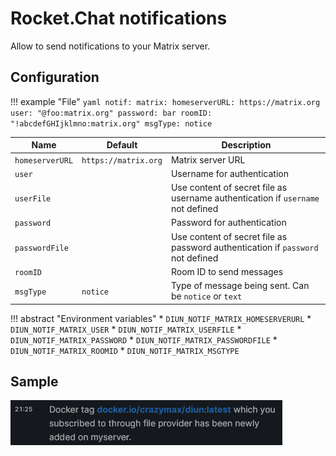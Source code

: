 # Rocket.Chat notifications

Allow to send notifications to your Matrix server.

## Configuration

!!! example "File"
    ```yaml
    notif:
      matrix:
        homeserverURL: https://matrix.org
        user: "@foo:matrix.org"
        password: bar
        roomID: "!abcdefGHIjklmno:matrix.org"
        msgType: notice
    ```

| Name                  | Default                | Description       |
|-----------------------|------------------------|-------------------|
| `homeserverURL`       | `https://matrix.org`   | Matrix server URL |
| `user`                |                        | Username for authentication |
| `userFile`            |                        | Use content of secret file as username authentication if `username` not defined |
| `password`            |                        | Password for authentication |
| `passwordFile`        |                        | Use content of secret file as password authentication if `password` not defined |
| `roomID`              |                        | Room ID to send messages |
| `msgType`             | `notice`               | Type of message being sent. Can be `notice` or `text` |

!!! abstract "Environment variables"
    * `DIUN_NOTIF_MATRIX_HOMESERVERURL`
    * `DIUN_NOTIF_MATRIX_USER`
    * `DIUN_NOTIF_MATRIX_USERFILE`
    * `DIUN_NOTIF_MATRIX_PASSWORD`
    * `DIUN_NOTIF_MATRIX_PASSWORDFILE`
    * `DIUN_NOTIF_MATRIX_ROOMID`
    * `DIUN_NOTIF_MATRIX_MSGTYPE`

## Sample

![](../assets/notif/matrix.png)
